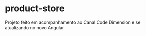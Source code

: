 # product-store
Projeto feito em acompanhamento ao Canal Code Dimension e se atualizando no novo Angular
